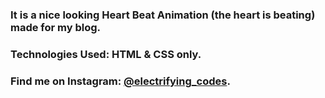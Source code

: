 ### It is a nice looking Heart Beat Animation (the heart is beating) made for my blog.

### Technologies Used: HTML & CSS only.

### Find me on Instagram: [@electrifying_codes][instagram].

[instagram]: https://www.instagram.com/electrifying_codes
